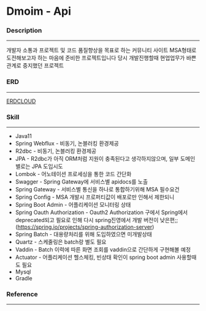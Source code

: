 # Dmoim - Api

### Description
---------------
개발자 소통과 프로젝트 및 코드 품질향상을 목표로 하는 커뮤니티 사이트
MSA형태로 도전해보고자 하는 마음에 준비한 프로젝트입니다
당시 개발진행할때 현업업무가 바쁜관계로 중지했던 프로젝트

### ERD
------------
[ERDCLOUD](https://www.erdcloud.com/d/28Q9fNsp3yFun5wrM)

### Skill
----------
* Java11
* Spring Webflux - 비동기, 논블러킹 환경제공
* R2dbc - 비동기, 논블러킹 환경제공
* JPA - R2dbc가 아직 ORM처럼 지원이 충족된다고 생각하지않으며, 일부 도메인별로는 JPA 도입시도
* Lombok - 어노테이션 프로세싱을 통한 코드 간단화
* Swagger - Spring Gateway에 서비스별 apidocs를 노출
* Spring Gateway - 서비스별 통신을 하나로 통합하기위해 MSA 필수요건
* Spring Config - MSA 개발시 프로퍼티값이 배포로만 인해서 제한되니 
* Spring Boot Admin - 어플리케이션 모니터링 상태
* Spring Oauth Authorization - Oauth2 Authorization 구에서 Spring에서 deprecated되고 필요로 인해 다시 spring진영에서 개발 버전이 낮은편;; (https://spring.io/projects/spring-authorization-server)
* Spring Batch - 대용량처리를 위해 도입하였으면 미개발상태
* Quartz - 스케줄링은 batch랑 별도 필요
* Vaddin - Batch 이력에 따른 화면 조회를 vaddin으로 간단하게 구현해볼 예정
* Actuator - 어플리케이션 헬스체킹, 빈상태 확인이 spring boot admin 사용할때도 필요
* Mysql
* Gradle



### Reference
---------------

